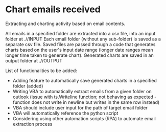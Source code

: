 # Chart emails received 
Extracting and charting activity based on email contents.

All emails in a specified folder are extracted into a csv file, into an input folder at .//INPUT
Each email folder (without any sub-folder) is saved as a separate csv file.
Saved files are passed through a code that generates charts based on the user's input date range (longer date ranges mean longer time taken to generate chart).
Generated charts are saved in an output folder at .//OUTPUT

List of functionalities to be added:
- Adding feature to automatically save generated charts in a specified folder (added)
- Writing VBA to automatically extract emails from a given folder on outlook (issue with ts.Writeline function; not behaving as expected - function does not write in newline but writes in the same row instead)
- VBA should include user input for the path of target email folder
- VBA will automatically reference the python script
- Considering using other automation scripts (RPA) to automate email extraction process
